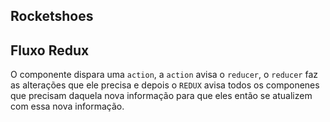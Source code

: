 ## Rocketshoes

## Fluxo Redux
O componente dispara uma `action`, a `action` avisa o `reducer`, o `reducer` faz as alterações que ele precisa e depois o `REDUX` avisa todos os componenes que precisam daquela nova informação para que eles então se atualizem com essa nova informação.